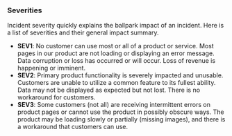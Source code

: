 ### Severities

Incident severity quickly explains the ballpark impact of an incident. Here is a list of severities and their general impact summary.



* **SEV1**: No customer can use most or all of a product or service. Most pages in our product are not loading or displaying an error message. Data corruption or loss has occurred or will occur. Loss of revenue is happening or imminent.
* **SEV2**: Primary product functionality is severely impacted and unusable. Customers are unable to utilize a common feature to its fullest ability. Data may not be displayed as expected but not lost. There is no workaround for customers.
* **SEV3**: Some customers (not all) are receiving intermittent errors on product pages or cannot use the product in possibly obscure ways. The product may be loading slowly or partially (missing images), and there is a workaround that customers can use.
